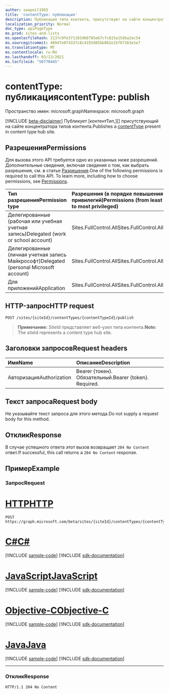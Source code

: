 ```yaml
---
author: swapnil1993
title: 'contentType: публикация'
description: Публикация типа контента, присутствуют на сайте концентратора типов контента.
localization_priority: Normal
doc_type: apiPageType
ms.prod: sites-and-lists
ms.openlocfilehash: 2137c9fe371103d68785e67cfc815a15dba2ec54
ms.sourcegitcommit: 40947e6f4337c8c4193d85bb862e15f67263e1e7
ms.translationtype: MT
ms.contentlocale: ru-RU
ms.lasthandoff: 03/13/2021
ms.locfileid: "50770445"
---
```

# <a name="contenttype-publish"></a><span data-ttu-id="0f8db-103">contentType: публикация</span><span class="sxs-lookup"><span data-stu-id="0f8db-103">contentType: publish</span></span>
<span data-ttu-id="0f8db-104">Пространство имен: microsoft.graph</span><span class="sxs-lookup"><span data-stu-id="0f8db-104">Namespace: microsoft.graph</span></span>

[!INCLUDE [beta-disclaimer](../../includes/beta-disclaimer.md)]
<span data-ttu-id="0f8db-105">Публикует [контентТип,][] присутствующий на сайте концентратора типов контента.</span><span class="sxs-lookup"><span data-stu-id="0f8db-105">Publishes a [contentType][] present in content type hub site.</span></span>

## <a name="permissions"></a><span data-ttu-id="0f8db-106">Разрешения</span><span class="sxs-lookup"><span data-stu-id="0f8db-106">Permissions</span></span>

<span data-ttu-id="0f8db-p101">Для вызова этого API требуется одно из указанных ниже разрешений. Дополнительные сведения, включая сведения о том, как выбрать разрешения, см. в статье [Разрешения](/graph/permissions_reference.md).</span><span class="sxs-lookup"><span data-stu-id="0f8db-p101">One of the following permissions is required to call this API. To learn more, including how to choose permissions, see [Permissions](/graph/permissions_reference.md).</span></span>

|<span data-ttu-id="0f8db-109">Тип разрешения</span><span class="sxs-lookup"><span data-stu-id="0f8db-109">Permission type</span></span>      | <span data-ttu-id="0f8db-110">Разрешения (в порядке повышения привилегий)</span><span class="sxs-lookup"><span data-stu-id="0f8db-110">Permissions (from least to most privileged)</span></span>              |
|:--------------------|:---------------------------------------------------------|
|<span data-ttu-id="0f8db-111">Делегированные (рабочая или учебная учетная запись)</span><span class="sxs-lookup"><span data-stu-id="0f8db-111">Delegated (work or school account)</span></span> | <span data-ttu-id="0f8db-112">Sites.FullControl.All</span><span class="sxs-lookup"><span data-stu-id="0f8db-112">Sites.FullControl.All</span></span>    |
|<span data-ttu-id="0f8db-113">Делегированные (личная учетная запись Майкрософт)</span><span class="sxs-lookup"><span data-stu-id="0f8db-113">Delegated (personal Microsoft account)</span></span> | <span data-ttu-id="0f8db-114">Sites.FullControl.All</span><span class="sxs-lookup"><span data-stu-id="0f8db-114">Sites.FullControl.All</span></span>    |
|<span data-ttu-id="0f8db-115">Для приложений</span><span class="sxs-lookup"><span data-stu-id="0f8db-115">Application</span></span> | <span data-ttu-id="0f8db-116">Sites.FullControl.All</span><span class="sxs-lookup"><span data-stu-id="0f8db-116">Sites.FullControl.All</span></span> |

## <a name="http-request"></a><span data-ttu-id="0f8db-117">HTTP-запрос</span><span class="sxs-lookup"><span data-stu-id="0f8db-117">HTTP request</span></span>

<!-- {
  "blockType": "ignored"
}
-->
```http
POST /sites/{siteId}/contentTypes/{contentTypeId}/publish
```

><span data-ttu-id="0f8db-118">**Примечание:** SiteId представляет веб-узел типа контента.</span><span class="sxs-lookup"><span data-stu-id="0f8db-118">**Note:** The siteId represents a content type hub site.</span></span>

## <a name="request-headers"></a><span data-ttu-id="0f8db-119">Заголовки запросов</span><span class="sxs-lookup"><span data-stu-id="0f8db-119">Request headers</span></span>
|<span data-ttu-id="0f8db-120">Имя</span><span class="sxs-lookup"><span data-stu-id="0f8db-120">Name</span></span>|<span data-ttu-id="0f8db-121">Описание</span><span class="sxs-lookup"><span data-stu-id="0f8db-121">Description</span></span>|
|:---|:---|
|<span data-ttu-id="0f8db-122">Авторизация</span><span class="sxs-lookup"><span data-stu-id="0f8db-122">Authorization</span></span>|<span data-ttu-id="0f8db-p102">Bearer {токен}. Обязательный.</span><span class="sxs-lookup"><span data-stu-id="0f8db-p102">Bearer {token}. Required.</span></span>|

## <a name="request-body"></a><span data-ttu-id="0f8db-125">Текст запроса</span><span class="sxs-lookup"><span data-stu-id="0f8db-125">Request body</span></span>
<span data-ttu-id="0f8db-126">Не указывайте текст запроса для этого метода.</span><span class="sxs-lookup"><span data-stu-id="0f8db-126">Do not supply a request body for this method.</span></span>

## <a name="response"></a><span data-ttu-id="0f8db-127">Отклик</span><span class="sxs-lookup"><span data-stu-id="0f8db-127">Response</span></span>
<span data-ttu-id="0f8db-128">В случае успешного ответа этот вызов возвращает `204 No Content` ответ.</span><span class="sxs-lookup"><span data-stu-id="0f8db-128">If successful, this call returns a `204 No Content` response.</span></span>

## <a name="example"></a><span data-ttu-id="0f8db-129">Пример</span><span class="sxs-lookup"><span data-stu-id="0f8db-129">Example</span></span>

### <a name="request"></a><span data-ttu-id="0f8db-130">Запрос</span><span class="sxs-lookup"><span data-stu-id="0f8db-130">Request</span></span>

# <a name="http"></a>[<span data-ttu-id="0f8db-131">HTTP</span><span class="sxs-lookup"><span data-stu-id="0f8db-131">HTTP</span></span>](#tab/http)
<!-- {
  "blockType": "request",
  "name": "contenttype_publish"
}
-->
```http
POST https://graph.microsoft.com/beta/sites/{siteId}/contentTypes/{contentTypeId}/publish
```
# <a name="c"></a>[<span data-ttu-id="0f8db-132">C#</span><span class="sxs-lookup"><span data-stu-id="0f8db-132">C#</span></span>](#tab/csharp)
[!INCLUDE [sample-code](../includes/snippets/csharp/contenttype-publish-csharp-snippets.md)]
[!INCLUDE [sdk-documentation](../includes/snippets/snippets-sdk-documentation-link.md)]

# <a name="javascript"></a>[<span data-ttu-id="0f8db-133">JavaScript</span><span class="sxs-lookup"><span data-stu-id="0f8db-133">JavaScript</span></span>](#tab/javascript)
[!INCLUDE [sample-code](../includes/snippets/javascript/contenttype-publish-javascript-snippets.md)]
[!INCLUDE [sdk-documentation](../includes/snippets/snippets-sdk-documentation-link.md)]

# <a name="objective-c"></a>[<span data-ttu-id="0f8db-134">Objective-C</span><span class="sxs-lookup"><span data-stu-id="0f8db-134">Objective-C</span></span>](#tab/objc)
[!INCLUDE [sample-code](../includes/snippets/objc/contenttype-publish-objc-snippets.md)]
[!INCLUDE [sdk-documentation](../includes/snippets/snippets-sdk-documentation-link.md)]

# <a name="java"></a>[<span data-ttu-id="0f8db-135">Java</span><span class="sxs-lookup"><span data-stu-id="0f8db-135">Java</span></span>](#tab/java)
[!INCLUDE [sample-code](../includes/snippets/java/contenttype-publish-java-snippets.md)]
[!INCLUDE [sdk-documentation](../includes/snippets/snippets-sdk-documentation-link.md)]

---


### <a name="response"></a><span data-ttu-id="0f8db-136">Отклик</span><span class="sxs-lookup"><span data-stu-id="0f8db-136">Response</span></span>

<!-- { "blockType": "response" } -->

```http
HTTP/1.1 204 No Content
```

[contentType]: ../resources/contentType.md
